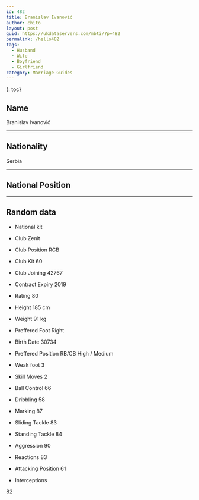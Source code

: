 ```yaml
---
id: 482
title: Branislav Ivanović
author: chito
layout: post
guid: https://ukdataservers.com/mbti/?p=482
permalink: /hello482
tags:
  - Husband
  - Wife
  - Boyfriend
  - Girlfriend
category: Marriage Guides
---
```



{: toc}

## Name  
Branislav Ivanović 

* * *

## Nationality  
Serbia 

* * *

## National Position 

* * *

## Random data 

  * National kit 
  * Club 
Zenit 

  * Club Position 
RCB 

  * Club Kit 
60 

  * Club Joining 
42767 

  * Contract Expiry 
2019 

  * Rating 
80 

  * Height 
185 cm 

  * Weight 
91 kg 

  * Preffered Foot 
Right 

  * Birth Date 
30734 

  * Preffered Position 
RB/CB High / Medium 

  * Weak foot 
3 

  * Skill Moves 
2 

  * Ball Control 
66 

  * Dribbling 
58 

  * Marking 
87 

  * Sliding Tackle 
83 

  * Standing Tackle 
84 

  * Aggression 
90 

  * Reactions 
83 

  * Attacking Position 
61 

  * Interceptions 

82